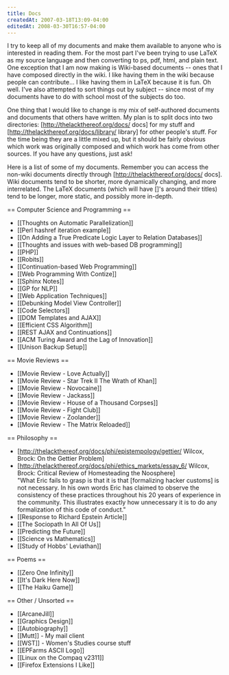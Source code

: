 ```yaml
---
title: Docs
createdAt: 2007-03-18T13:09-04:00
editedAt: 2008-03-30T16:57-04:00
---
```


I try to keep all of my documents and make them available to anyone who is interested in reading them. For the most part I've been trying to use LaTeX as my source language and then converting to ps, pdf, html, and plain text. One exception that I am now making is Wiki-based documents -- ones that I have composed directly in the wiki. I like having them in the wiki because people can contribute... I like having them in LaTeX because it is fun. Oh well. I've also attempted to sort things out by subject -- since most of my documents have to do with school most of the subjects do too.

One thing that I would like to change is my mix of self-authored documents and documents that others have written. My plan is to split docs into two directories: [http://thelackthereof.org/docs/ docs] for my stuff and [http://thelackthereof.org/docs/library/ library] for other people's stuff. For the time being they are a little mixed up, but it should be fairly obvious which work was originally composed and which work has come from other sources. If you have any questions, just ask!

Here is a list of some of my documents. Remember you can access the non-wiki documents directly through [http://thelackthereof.org/docs/ docs]. Wiki documents tend to be shorter, more dynamically changing, and more interrelated. The LaTeX documents (which will have []'s around their titles) tend to be longer, more static, and possibly more in-depth.

== Computer Science and Programming ==
* [[Thoughts on Automatic Parallelization]]
* [[Perl hashref iteration example]]
* [[On Adding a True Predicate Logic Layer to Relation Databases]]
* [[Thoughts and issues with web-based DB programming]]
* [[PHP]]
* [[Robits]]
* [[Continuation-based Web Programming]]
* [[Web Programming With Contize]]
* [[Sphinx Notes]]
* [[GP for NLP]]
* [[Web Application Techniques]]
* [[Debunking Model View Controller]]
* [[Code Selectors]]
* [[DOM Templates and AJAX]]
* [[Efficient CSS Algorithm]]
* [[REST AJAX and Continuations]]
* [[ACM Turing Award and the Lag of Innovation]]
* [[Unison Backup Setup]]

== Movie Reviews ==
* [[Movie Review - Love Actually]]
* [[Movie Review - Star Trek II The Wrath of Khan]]
* [[Movie Review - Novocaine]]
* [[Movie Review - Jackass]]
* [[Movie Review - House of a Thousand Corpses]]
* [[Movie Review - Fight Club]]
* [[Movie Review - Zoolander]]
* [[Movie Review - The Matrix Reloaded]]

== Philosophy ==
* [http://thelackthereof.org/docs/phi/epistempology/gettier/ Wilcox, Brock: On the Gettier Problem]
* [http://thelackthereof.org/docs/phi/ethics_markets/essay_6/ Wilcox, Brock: Critical Review of Homesteading the Noosphere] <br>
"What Eric fails to grasp is that it is that [formalizing hacker customs] is not necessary. In his own words Eric has claimed to observe the consistency of these practices throughout his 20 years of experience in the community. This illustrates exactly how unnecessary it is to do any formalization of this code of conduct."
* [[Response to Richard Epstein Article]]
* [[The Sociopath In All Of Us]]
* [[Predicting the Future]]
* [[Science vs Mathematics]]
* [[Study of Hobbs' Leviathan]]

== Poems ==
* [[Zero One Infinity]]
* [[It's Dark Here Now]]
* [[The Haiku Game]]

== Other / Unsorted ==
* [[ArcaneJill]]
* [[Graphics Design]]
* [[Autobiography]]
* [[Mutt]] - My mail client
* [[WST]] - Women's Studies course stuff
* [[EPFarms ASCII Logo]]
* [[Linux on the Compaq v2311]]
* [[Firefox Extensions I Like]]



